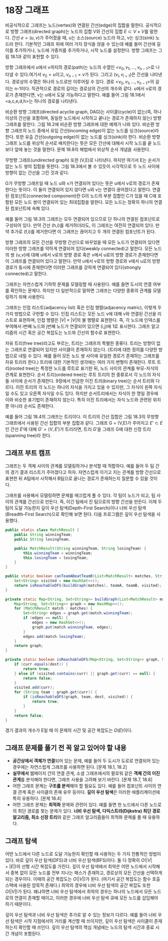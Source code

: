 # 18장 그래프

비공식적으로 그래프는 노드(vertex)와 연결된 간선(edge)의 집합을 말한다. 공식적으로 방향 그래프(directed graph)는 노드의 집합 V와 간선의 집합 $E \subset V \times V$를 말한다. 간선 $e = (u,v)$가 주어졌을 때, u는 소스(source) 노드라 하고, v는 싱크(sink) 노드라 한다. 기본적인 그래프 위에 여러 가지 장식을 얹을 수 있는데 예를 들어 간선에 길이를 추가하거나, 노드에 가중치를 추가하거나, 시작 노드를 설정한다. 방향 그래프는 그림 18.1과 같이 표현할 수 있다.

방향 그래프에서 u에서 v까지의 경로(path)는 노드의 수열인 <$v_0, v_1, ..., v_{n-1}$>로 나타낼 수 있다.여기서 $v_0 = u$이고, $v_{n-1} = v$가 된다. 그리고 ($v_i, v_{i+1}$)은 간선을 나타낸다. 경로상의 수열은 하나의 노드로만 이루어질 수 있다. 경로 <$v_0, v_1, ..., v_{n-1}$>의 길이는 n-1이다. 직관적으로 경로의 길이는 경로상의 간선의 개수와 같다. u에서 v로의 경로가 존재한다면, v는 u에서 도달 가능하다고 말한다. 예를 들어 그림 18.1에서 <a,c,e,d,h>는 하나의 경로를 나타낸다.

비순환 방향 그래프(directed acyclie graph, DAG)는 사이클(cycle)이 없는(즉, 하나 이상의 간선을 포함하며, 동일한 노드에서 시작하고 끝나는 경로가 존재하지 않는) 방향 그래프를 말한다. 그림 18.2에 비순환 방향 그래프에 대한 예제가 나와 있다. 비순환 방향 그래프의 노드 중에서 유입 간선(incoming edge)이 없는 노드를 싱크(source)라 한다. 또한 유츨 간선(outgoing edge)이 없는 노드를 싱크(sink)라 한다. 비순환 방향 그래프 노드를 위상적 순서로 배치한다는 뜻은 모든 간선에 대해서 시작 노드를 끝 노드보다 앞에 놓는 것을 말한다. 문제 18.8의 해법에서 위상적 순서 개념을 사용한다.

무방향 그래프(undirected graph) 또한 (V,E)로 나타낸다. 하지만 여기서 E는 순서가 없는 노드 쌍의 집합을 뜻한다. 그림 18.3에서 볼 수 있듯이 시각적으로 두 노드 사이에 방향이 없는 간선을 그린 것과 같다.

G가 무방향 그래프일 때 노드 u와 v가 연결되어 있다는 뜻은 u에서 v로의 경로가 존재한다는 뜻이다. 이 둘이 연결되어 있지 않다면 u와 v는 연결이 끊어졌다고 말한다. 연결된 컴포넌트(connected component)란 G의 노드의 부분 집합인 C가 있을 때 C에 포함된 모든 노드 쌍이 연결되어 있는 최대집합을 말한다. 모든 노드는 정확히 하나의 연결된 컴포넌트에 속해 있다.

예를 들어 그림 18.3의 그래프는 모두 연결되어 있으므로 단 하나의 연결된 컴포넌트로 구성되어 있다. 만약 간선 (h,i)를 제거하더라도, 이 그래프는 여전히 연결되어 있다. 만약 추가로 (f,i)를 제거한다면 이 그래프는 끊어지고 두 개의 연결된 컴포넌트가 된다.

방향 그래프의 모든 간선을 무방향 간선으로 바꾸었을 때 모든 노드가 연결되어 있다면 이러한 방향 그래프를 약하게 연결되어 있다(weakly connected)고 말한다. 모든 노드의 쌍 {u,v}에 대해 u에서 v로의 방향 경로 혹은 v에서 u로의 방향 경로가 존재한다면 이 그래프를 연결되어 있다고 말한다. 만약 u에서 v로의 방향 경로와 v에서 u로의 방향 경로가 동시에 존재한다면 이러한 그래프를 강하게 연결되어 있다(strongly connected)고 말한다.

그래프는 자연스럽게 기하학 문제를 모델링할 때 사용된다. 예를 들면 도시의 연결 여부를 확인하는 문제다. 하지만 더 일반적으로 말하면 그래프는 다양한 종류의 관계를 모델링하기 위해 사용한다.

그래프는 인접 리스트(adjacency list) 혹은 인접 행렬(adjacency matric), 이렇게 두 가지 방법으로 구현할 수 있다. 인접 리스트는 모든 노드 v에 대해 v와 연결된 간선을 리스트로 표현하며, 인접 행렬은 $|V| \times |V|$의 불 행렬로 표현한다. 즉, 각 노드에 인덱스를 부여해서 i번째 노드와 j번째 노드가 연결되어 있으면 (i,j)에 1로 표시한다. 그래프 알고리즘의 시간 혹은 공간 복잡도는 노드와 간선의 함수로 표현한다.

자유 트리(free tree)라고도 부르는, 트리는 그래프의 특별한 종류다. 트리는 방향이 없는 그래프로 연결되어 있지만 사이클이 존재하지 않는다. (트리에 대한 정의를 다양한 방법으로 내릴 수 있다. 예를 들어 모든 노드 쌍 사이에 유일한 경로가 존재하는 그래프를 자유 트리라 한다.) 트리에 대한 기본적인 생각에는 여러 가지 변형이 존재한다. 루트 트리(rooted tree)는 특정한 노드를 루트로 표기한 뒤, 노드 사이의 관계를 부모-자식의 관계로 표현한다. 순서 트리(ordered tree)는 루트 트리의 한 종류로서 각 노드의 자식들 사이에 순서가 존재한다. 9장에서 언급한 이진 트리(binary tree)는 순서 트리와 다르다. 이진 트리의 각 노드는 하나의 자식을 가지고 있을 수 있지만, 그 자식이 왼쪽 자식일 수도 있고 오른쪽 자식일 수도 있다. 하지만 순서트리에서는 자식이 한 명일 경우에 이와 비슷한 표기법이 존재하지 않는다. 특히 이진 트리에서는 자식 노드와 관련된 위치뿐 아니라 순서도 존재한다.

예를 들어 그림 18.4의 그래프는 트리이다. 이 트리의 간선 집합은 그림 18.3의 무방향 그래프에서 사용된 간선 집합의 부분 집합과 같다. 그래프 G = (V,E)가 주어지고 $E' \subset E$인 간선 $E'$에 대해 $G' = (V,E')$가 트리라면, 트리 $G'$을 그래프 G에 대한 신장 트리(spanning tree)라 한다.

## 그래프 부트 캠프

그래프는 두 객체 사이의 관계를 모델링하거나 분석할 때 적합하다. 예를 들어 두 팀 간의 경기 결과 리스트가 주어졌다고 하자. 자연스럽게 이기고 지는 관계를 방향 간선으로 표현한 뒤 A팀에서 시작해서 B팀으로 끝나는 경로가 존재하는지 질문할 수 있을 것이다.

그래프를 사용해서 모델링하면 문제를 매끄럽게 풀 수 있다. 각 팀이 노드가 되고, 팀 사이의 관계를 간선으로 만든다. 즉, 이긴 팀에서 진 팀으로의 방향 간선을 만든다. 이제 두 팀이 도달 가능한지 깊이 우선 탐색(Depth-First Search)이나 너비 우선 탐색(Breadth-First Search)으로 확인해 보면 된다. 다음 프로그램은 깊이 우선 탐색을 사용했다.

```java
public static class MatchResult {
    public String winningTeam;
    public String losingTeam;

    public MatchResult(String winningTeam, String losingTeam) {
        this.winningTeam = winningTeam;
        this.losingTeam = losingTeam;
    }
}

public static boolean canTeamABeatTeamB(List<MatchResult> matches, String teamA, String teamB) {
    Set<String> visited = new HashSet<>();
    return isReachableDFS(buildGraph(matches), teamA, teamB, visited);
}

private static Map<String, Set<String>> buildGraph(List<MatchResult> matches) {
    Map<String, Set<String>> graph = new HashMap<>();
    for (MatchResult match : matches) {
        Set<String> edges = graph.get(match.winningTeam);
        if (edges == null) {
            edges = new HashSet<>();
            graph.put(match.winningTeam, edges);
        }
        edges.add(match.losingTeam);
    }
    return graph;
}

private static boolean isReachableDFS(Map<String, Set<String>> graph, String curr, String dest, Set<String> visited) {
    if (curr.equals(dest)) {
        return true;
    } else if (visited.contains(curr) || graph.get(curr) == null) {
        return false;
    }
    visited.add(curr);
    for (String team : graph.get(curr)) {
        if (isReachableDFS(graph, team, dest, visited)) {
            return true;
        }
    }
    return false;
}
```

경기 결과의 개수가 E일 때 이 문제의 시간 및 공간 복잡도는 $O(E)$이다.

## 그래프 문제를 풀기 전 꼭 알고 있어야 할 내용

- **공간상에서 객체가 연결**되어 있는 문제, 예를 들어 두 도시가 도로로 연결되어 있는 경우에는 자연스럽게 그래프를 사용하면 된다. [문제 18.1, 18.2]
- **실무에서** 웹페이지 간의 연결 관계, 소셜 그래프에서의 팔로워 같은 **객체 간의 이진 관계**를 분석해야 한다면, 그래프 사용을 고려해 보기 바란다. [문제 18.7, 18.8]
- 어떤 그래프 문제는 **구조를 분석**해야 할 필요도 있다. 예를 들어 컴포넌트 사이의 연결 관계 혹은 사이클의 존재 유무 등이다. **깊이 우선 탐색**은 이러한 애플리케이션에 특히 유용하다. [문제 18.4]
- 어떤 그래프 문제는 **최적화** 문제와 관련이 있다. 예를 들면 한 노드에서 다른 노드로의 최단 경로를 찾는 문제가 있다. **너비 우선 탐색, 다익스트라(Dijkstra) 최단 경로 알고리즘, 최소 신장 트리**와 같은 그래프 알고리즘들이 최적화 문제를 풀 때 유용하다.

## 그래프 탐색

어떤 노드에서 다른 노드로 도달 가능한지 확인할 때 사용하는 두 가지 전통적인 방법이 있다. 바로 깊이 우선 탐색(DFS)과 너비 우선 탐색(BFS)이다. 둘 다 정확히 $O(|V| + |E|)$의  선형 시간 복잡도를 가진다. 깊이 우선 탐색에서 최악은 어떤 노드에서 시작해서 중복 없이 모든 노드를 전부 지나는 패스가 존재하고, 경로상의 모든 간선을 선택하게 되는 경우이다. 이때의 공간 복잡도는 $O(|V|)$가 된다. (여기서 공간 복잡도는 함수 호출 스택에 사용된 암묵적 존재다.) 최악의 경우에 너비 우선 탐색의 공간 복잡도 또한 $O(|V|)$가 된다. 왜냐하면 너비 우선 탐색에서 최악의 경우는 하나의 노드에서 모든 노드로의 연결이 존재할 때이고, 이러한 경우에 너비 우선 탐색 큐에 모든 노드를 삽입해야 하기 때문이다.

깊이 우선 탐색과 너비 우선 탐색은 추가로 알 수 있는 정보가 다르다. 예를 들어 너비 우선 탐색은 시작 지점에서의 거리를 계산할 때 쓰이지만, 깊이 우선 탐색은 사이클이 존재하는지 확인할 때 쓰인다. 깊이 우선 탐색의 핵심 개념에는 노드의 탐색 시간과 종료 시간 개념이 포함된다.

